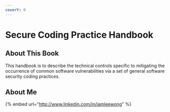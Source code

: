 ```yaml
---
coverY: 0
---
```


# Secure Coding Practice Handbook

## About This Book

This handbook is to describe the technical controls specific to mitigating the occurrence of common software vulnerabilities via a set of general software security coding practices.

## About Me

{% embed url="http://www.linkedin.com/in/iamleewong" %}
